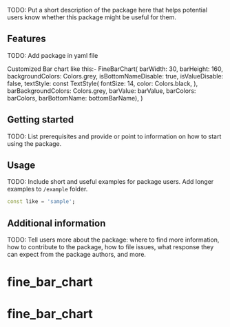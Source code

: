 <!-- 
This README describes the package. If you publish this package to pub.dev,
this README's contents appear on the landing page for your package.

For information about how to write a good package README, see the guide for
[writing package pages](https://dart.dev/guides/libraries/writing-package-pages). 

For general information about developing packages, see the Dart guide for
[creating packages](https://dart.dev/guides/libraries/create-library-packages)
and the Flutter guide for
[developing packages and plugins](https://flutter.dev/developing-packages). 
-->

TODO: Put a short description of the package here that helps potential users
know whether this package might be useful for them.

## Features


TODO: Add package in yaml file

Customized Bar chart
like this:- FineBarChart(
          barWidth: 30,
          barHeight: 160,
          backgroundColors: Colors.grey,
          isBottomNameDisable: true,
          isValueDisable: false,
          textStyle: const TextStyle(
            fontSize: 14,
            color: Colors.black,
          ),
          barBackgroundColors: Colors.grey,
          barValue: barValue,
          barColors: barColors,
          barBottomName: bottomBarName),
    )


## Getting started

TODO: List prerequisites and provide or point to information on how to
start using the package.

## Usage

TODO: Include short and useful examples for package users. Add longer examples
to `/example` folder. 

```dart
const like = 'sample';
```

## Additional information

TODO: Tell users more about the package: where to find more information, how to 
contribute to the package, how to file issues, what response they can expect 
from the package authors, and more.
# fine_bar_chart
# fine_bar_chart
